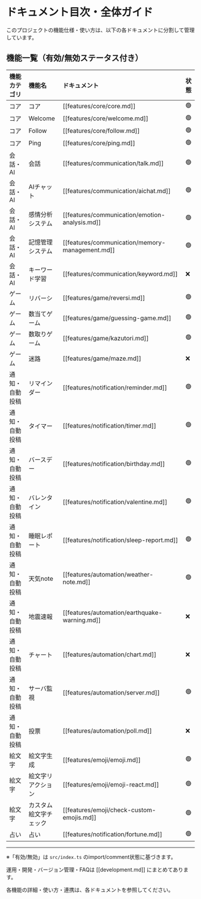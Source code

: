 # ドキュメント目次・全体ガイド

このプロジェクトの機能仕様・使い方は、以下の各ドキュメントに分割して管理しています。

## 機能一覧（有効/無効ステータス付き）

| 機能カテゴリ | 機能名 | ドキュメント | 状態 |
|:---|:---|:---|:---|
| コア | コア | [[features/core/core.md]] | 🟢 |
| コア | Welcome | [[features/core/welcome.md]] | 🟢 |
| コア | Follow | [[features/core/follow.md]] | 🟢 |
| コア | Ping | [[features/core/ping.md]] | 🟢 |
| 会話・AI | 会話 | [[features/communication/talk.md]] | 🟢 |
| 会話・AI | AIチャット | [[features/communication/aichat.md]] | 🟢 |
| 会話・AI | 感情分析システム | [[features/communication/emotion-analysis.md]] | 🟢 |
| 会話・AI | 記憶管理システム | [[features/communication/memory-management.md]] | 🟢 |
| 会話・AI | キーワード学習 | [[features/communication/keyword.md]] | ❌ |
| ゲーム | リバーシ | [[features/game/reversi.md]] | 🟢 |
| ゲーム | 数当てゲーム | [[features/game/guessing-game.md]] | 🟢 |
| ゲーム | 数取りゲーム | [[features/game/kazutori.md]] | 🟢 |
| ゲーム | 迷路 | [[features/game/maze.md]] | ❌ |
| 通知・自動投稿 | リマインダー | [[features/notification/reminder.md]] | 🟢 |
| 通知・自動投稿 | タイマー | [[features/notification/timer.md]] | 🟢 |
| 通知・自動投稿 | バースデー | [[features/notification/birthday.md]] | 🟢 |
| 通知・自動投稿 | バレンタイン | [[features/notification/valentine.md]] | 🟢 |
| 通知・自動投稿 | 睡眠レポート | [[features/notification/sleep-report.md]] | 🟢 |
| 通知・自動投稿 | 天気note | [[features/automation/weather-note.md]] | 🟢 |
| 通知・自動投稿 | 地震速報 | [[features/automation/earthquake-warning.md]] | ❌ |
| 通知・自動投稿 | チャート | [[features/automation/chart.md]] | ❌ |
| 通知・自動投稿 | サーバ監視 | [[features/automation/server.md]] | 🟢 |
| 通知・自動投稿 | 投票 | [[features/automation/poll.md]] | ❌ |
| 絵文字 | 絵文字生成 | [[features/emoji/emoji.md]] | 🟢 |
| 絵文字 | 絵文字リアクション | [[features/emoji/emoji-react.md]] | 🟢 |
| 絵文字 | カスタム絵文字チェック | [[features/emoji/check-custom-emojis.md]] | 🟢 |
| 占い | 占い | [[features/notification/fortune.md]] | 🟢 |

---

※「有効/無効」は `src/index.ts` のimport/comment状態に基づきます。

運用・開発・バージョン管理・FAQは [[development.md]] にまとめてあります。

各機能の詳細・使い方・連携は、各ドキュメントを参照してください。 